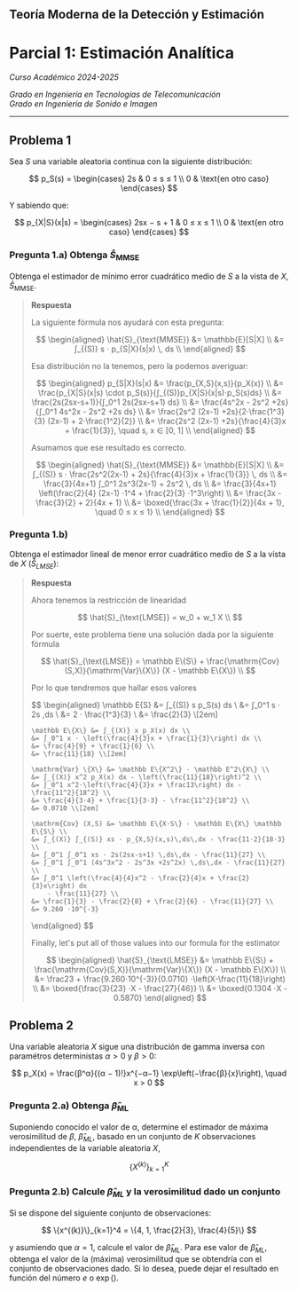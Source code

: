 ## Teoría Moderna de la Detección y Estimación

# Parcial 1: Estimación Analítica

*Curso Académico 2024-2025*  

*Grado en Ingeniería en Tecnologías de Telecomunicación*  
*Grado en Ingeniería de Sonido e Imagen*  

---

## Problema 1

Sea $S$ una variable aleatoria continua con la siguiente distribución:

$$
p_S(s) = \begin{cases}
    2s & 0 ≤ s ≤ 1 \\
    0 & \text{en otro caso}
\end{cases}
$$

Y sabiendo que:

$$
p_{X|S}(x|s) = \begin{cases}
    2sx − s + 1 & 0 ≤ x ≤ 1 \\
    0 & \text{en otro caso}
\end{cases}
$$

### Pregunta 1.a) Obtenga $\hat{S}_{\text{MMSE}}$
Obtenga el estimador de mínimo error cuadrático medio de $S$ a la vista de $X$,
$\hat{S}_{\text{MMSE}}$.

> **Respuesta**
>
> La siguiente fórmula nos ayudará con esta pregunta:
>
> $$
> \begin{aligned}
>     \hat{S}_{\text{MMSE}} &= \mathbb{E}[S|X] \\
>     &= ∫_{(S)} s ⋅ p_{S|X}(s|x) \, ds \\
> \end{aligned}
> $$
>
> Esa distribución no la tenemos, pero la podemos averiguar:
>
> $$
> \begin{aligned}
>     p_{S|X}(s|x) &= \frac{p_{X,S}(x,s)}{p_X(x)} \\
>     &= \frac{p_{X|S}(x|s) \cdot p_S(s)}{∫_{(S)}p_{X|S}(x|s)⋅p_S(s)ds} \\
>     &= \frac{2s(2sx-s+1)}{∫_0^1 2s(2sx-s+1) ds} \\
>     &= \frac{4s^2x - 2s^2 +2s}{∫_0^1 4s^2x - 2s^2 +2s ds} \\
>     &= \frac{2s^2 (2x-1) +2s}{2⋅\frac{1^3}{3} (2x-1) + 2⋅\frac{1^2}{2}} \\
>     &= \frac{2s^2 (2x-1) +2s}{\frac{4}{3}x + \frac{1}{3}}, \quad s, x ∈ [0, 1] \\
> \end{aligned}
> $$
>
> Asumamos que ese resultado es correcto.
>
> $$
> \begin{aligned}
>     \hat{S}_{\text{MMSE}} &= \mathbb{E}[S|X] \\
>     &= ∫_{(S)} s ⋅ \frac{2s^2(2x-1) + 2s}{\frac{4}{3}x + \frac{1}{3}} \, ds \\
>     &= \frac{3}{4x+1} ∫_0^1 2s^3(2x-1) + 2s^2 \, ds \\
>     &= \frac{3}{4x+1} \left(\frac{2}{4} (2x-1) ⋅1^4 + \frac{2}{3} ⋅1^3\right) \\
>     &= \frac{3x - \frac{3}{2} + 2}{4x + 1} \\
>     &= \boxed{\frac{3x + \frac{1}{2}}{4x + 1}, \quad 0 ≤ x ≤ 1} \\
> \end{aligned}
> $$

### Pregunta 1.b)
Obtenga el estimador lineal de menor error cuadrático medio de $S$ a la vista de
$X$ ($\hat{S}_{LMSE}$):

> **Respuesta**
>
> Ahora tenemos la restricción de linearidad
>
> $$
> \hat{S}_{\text{LMSE}} = w_0 + w_1 X \\
> $$
>
> Por suerte, este problema tiene una solución dada por la siguiente fórmula
>
> $$
> \hat{S}_{\text{LMSE}} = \mathbb E\{S\}
>     + \frac{\mathrm{Cov}(S,X)}{\mathrm{Var}\{X\}} (X - \mathbb E\{X\}) \\
> $$
>
> Por lo que tendremos que hallar esos valores
>
> $$
> \begin{aligned}
>     \mathbb E\{S\} &= ∫_{(S)} s p_S(s) ds \\
>     &= ∫_0^1 s ⋅ 2s \,ds \\
>     &= 2 ⋅ \frac{1^3}{3} \\
>     &= \frac{2}{3} \\[2em]
>
>     \mathbb E\{X\} &= ∫_{(X)} x p_X(x) dx \\
>     &= ∫_0^1 x ⋅ \left(\frac{4}{3}x + \frac{1}{3}\right) dx \\
>     &= \frac{4}{9} + \frac{1}{6} \\
>     &= \frac{11}{18} \\[2em]
>
>     \mathrm{Var} \{X\} &= \mathbb E\{X^2\} - \mathbb E^2\{X\} \\
>     &= ∫_{(X)} x^2 p_X(x) dx - \left(\frac{11}{18}\right)^2 \\
>     &= ∫_0^1 x^2⋅\left(\frac{4}{3}x + \frac13\right) dx - \frac{11^2}{18^2} \\
>     &= \frac{4}{3⋅4} + \frac{1}{3⋅3} - \frac{11^2}{18^2} \\
>     &= 0.0710 \\[2em]
>
>     \mathrm{Cov} (X,S) &= \mathbb E\{X⋅S\} - \mathbb E\{X\} \mathbb E\{S\} \\
>     &= ∫_{(X)} ∫_{(S)} xs ⋅ p_{X,S}(x,s)\,ds\,dx - \frac{11⋅2}{18⋅3} \\
>     &= ∫_0^1 ∫_0^1 xs ⋅ 2s(2sx-s+1) \,ds\,dx - \frac{11}{27} \\
>     &= ∫_0^1 ∫_0^1 (4s^3x^2 - 2s^3x +2s^2x) \,ds\,dx - \frac{11}{27} \\
>     &= ∫_0^1 \left(\frac{4}{4}x^2 - \frac{2}{4}x + \frac{2}{3}x\right) dx
>         - \frac{11}{27} \\
>     &= \frac{1}{3} - \frac{2}{8} + \frac{2}{6} - \frac{11}{27} \\
>     &= 9.260 ⋅10^{-3}
> \end{aligned}
> $$
>
> Finally, let's put all of those values into our formula for the estimator
>
> $$
> \begin{aligned}
>     \hat{S}_{\text{LMSE}} &= \mathbb E\{S\}
>         + \frac{\mathrm{Cov}(S,X)}{\mathrm{Var}\{X\}} (X - \mathbb E\{X\}) \\
>     &= \frac23 + \frac{9.260⋅10^{-3}}{0.0710} ⋅\left(X-\frac{11}{18}\right) \\
>     &= \boxed{\frac{3}{23} ⋅X - \frac{27}{46}} \\
>     &= \boxed{0.1304 ⋅X - 0.5870}
> \end{aligned}
> $$

## Problema 2

Una variable aleatoria $X$ sigue una distribución de gamma inversa con
paramétros deterministas $α > 0$ y $β > 0$:

$$
p_X(x) = \frac{β^α}{(α − 1)!}x^{−α−1} \exp\left(−\frac{β}{x}\right), \quad x > 0
$$

### Pregunta 2.a) Obtenga $\hat{β}_{\text{ML}}$
Suponiendo conocido el valor de α, determine el estimador de máxima
verosimilitud de $β$, $\hat{β}_{ML}$, basado en un conjunto de $K$ observaciones
independientes de la variable aleatoria $X$,

$$
\{X^{(k)}\}_{k=1}^K
$$

### Pregunta 2.b) Calcule $\hat{β}_{ML}$ y la verosimilitud dado un conjunto

Si se dispone del siguiente conjunto de observaciones:

$$
\{x^{(k)}\}_{k=1}^4 = \{4, 1, \frac{2}{3}, \frac{4}{5}\}
$$

y asumiendo que $α = 1$, calcule el valor de $\hat{β}_{ML}$. Para ese valor de
$\hat{β}_{ML}$, obtenga el valor de la (máxima) verosimilitud que se obtendría
con el conjunto de observaciones dado. Si lo desea, puede dejar el resultado en
función del número $e$ o $\exp()$.
